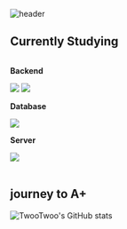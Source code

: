 ![header](https://capsule-render.vercel.app/api?type=Waving&color=gradient&height=250&section=header&text=Welcome+to+TwooTwoo's+GitHub&fontSize=40)

## Currently Studying
<div style="display:flex; flex-direction:column; align-items:flex-start;">
    <!-- Backend -->
    <p><strong>Backend</strong></p>
    <div>
        <img src="https://img.shields.io/badge/Java-007396?style=for-the-badge&logo=Java&logoColor=white"> 
        <img src="https://img.shields.io/badge/Spring Boot-6DB33F?style=for-the-badge&logo=spring boot&logoColor=white"> 
    </div>
    <!-- Database -->
    <p><strong>Database</strong></p>
    <div> 
        <img src="https://img.shields.io/badge/mysql-4479A1?style=for-the-badge&logo=mysql&logoColor=white"> 
    </div>
    <!-- Server -->
    <p><strong>Server</strong></p>
    <div>
        <img src="https://img.shields.io/badge/Amazon AWS-232F3E?style=for-the-badge&logo=amazon aws&logoColor=white"> 
    </div>
  
  <br>
</div>

## journey to A+
![TwooTwoo's GitHub stats](https://github-readme-stats.vercel.app/api?username=TwooTwoo&show_icons=true&theme=tokyonight)

